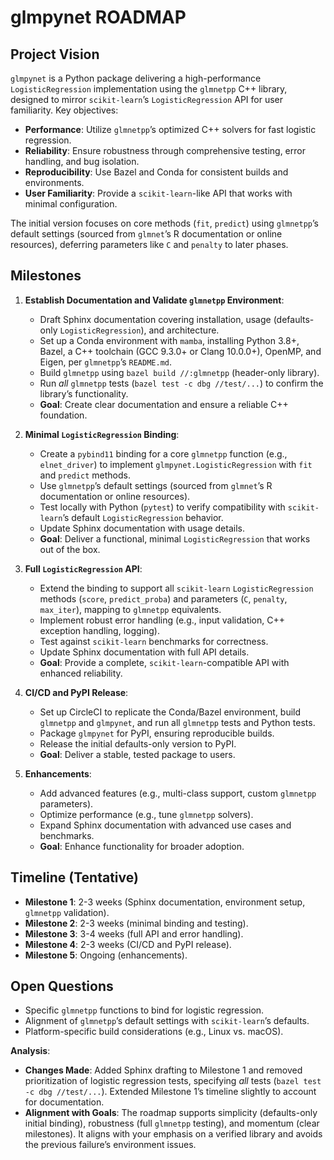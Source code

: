 # glmpynet ROADMAP

## Project Vision
`glmpynet` is a Python package delivering a high-performance `LogisticRegression` implementation using the `glmnetpp` C++ library, designed to mirror `scikit-learn`’s `LogisticRegression` API for user familiarity. Key objectives:
- **Performance**: Utilize `glmnetpp`’s optimized C++ solvers for fast logistic regression.
- **Reliability**: Ensure robustness through comprehensive testing, error handling, and bug isolation.
- **Reproducibility**: Use Bazel and Conda for consistent builds and environments.
- **User Familiarity**: Provide a `scikit-learn`-like API that works with minimal configuration.

The initial version focuses on core methods (`fit`, `predict`) using `glmnetpp`’s default settings (sourced from `glmnet`’s R documentation or online resources), deferring parameters like `C` and `penalty` to later phases.

## Milestones
1. **Establish Documentation and Validate `glmnetpp` Environment**:
   - Draft Sphinx documentation covering installation, usage (defaults-only `LogisticRegression`), and architecture.
   - Set up a Conda environment with `mamba`, installing Python 3.8+, Bazel, a C++ toolchain (GCC 9.3.0+ or Clang 10.0.0+), OpenMP, and Eigen, per `glmnetpp`’s `README.md`.
   - Build `glmnetpp` using `bazel build //:glmnetpp` (header-only library).
   - Run *all* `glmnetpp` tests (`bazel test -c dbg //test/...`) to confirm the library’s functionality.
   - **Goal**: Create clear documentation and ensure a reliable C++ foundation.

2. **Minimal `LogisticRegression` Binding**:
   - Create a `pybind11` binding for a core `glmnetpp` function (e.g., `elnet_driver`) to implement `glmpynet.LogisticRegression` with `fit` and `predict` methods.
   - Use `glmnetpp`’s default settings (sourced from `glmnet`’s R documentation or online resources).
   - Test locally with Python (`pytest`) to verify compatibility with `scikit-learn`’s default `LogisticRegression` behavior.
   - Update Sphinx documentation with usage details.
   - **Goal**: Deliver a functional, minimal `LogisticRegression` that works out of the box.

3. **Full `LogisticRegression` API**:
   - Extend the binding to support all `scikit-learn` `LogisticRegression` methods (`score`, `predict_proba`) and parameters (`C`, `penalty`, `max_iter`), mapping to `glmnetpp` equivalents.
   - Implement robust error handling (e.g., input validation, C++ exception handling, logging).
   - Test against `scikit-learn` benchmarks for correctness.
   - Update Sphinx documentation with full API details.
   - **Goal**: Provide a complete, `scikit-learn`-compatible API with enhanced reliability.

4. **CI/CD and PyPI Release**:
   - Set up CircleCI to replicate the Conda/Bazel environment, build `glmnetpp` and `glmpynet`, and run all `glmnetpp` tests and Python tests.
   - Package `glmpynet` for PyPI, ensuring reproducible builds.
   - Release the initial defaults-only version to PyPI.
   - **Goal**: Deliver a stable, tested package to users.

5. **Enhancements**:
   - Add advanced features (e.g., multi-class support, custom `glmnetpp` parameters).
   - Optimize performance (e.g., tune `glmnetpp` solvers).
   - Expand Sphinx documentation with advanced use cases and benchmarks.
   - **Goal**: Enhance functionality for broader adoption.

## Timeline (Tentative)
- **Milestone 1**: 2-3 weeks (Sphinx documentation, environment setup, `glmnetpp` validation).
- **Milestone 2**: 2-3 weeks (minimal binding and testing).
- **Milestone 3**: 3-4 weeks (full API and error handling).
- **Milestone 4**: 2-3 weeks (CI/CD and PyPI release).
- **Milestone 5**: Ongoing (enhancements).

## Open Questions
- Specific `glmnetpp` functions to bind for logistic regression.
- Alignment of `glmnetpp`’s default settings with `scikit-learn`’s defaults.
- Platform-specific build considerations (e.g., Linux vs. macOS).

**Analysis**:
- **Changes Made**: Added Sphinx drafting to Milestone 1 and removed prioritization of logistic regression tests, specifying *all* tests (`bazel test -c dbg //test/...`). Extended Milestone 1’s timeline slightly to account for documentation.
- **Alignment with Goals**: The roadmap supports simplicity (defaults-only initial binding), robustness (full `glmnetpp` testing), and momentum (clear milestones). It aligns with your emphasis on a verified library and avoids the previous failure’s environment issues.
